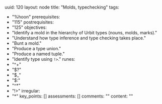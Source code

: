 uuid: 120
layout: node
title: "Molds, typechecking"
tags:
 - "%hoon"
prerequisites:
  - "115"
postrequisites:
  - "125"
objectives:
  - "Identify a mold in the hierarchy of Urbit types (nouns, molds, marks)."
  - "Understand how type inference and type checking takes place."
  - "Bunt a mold."
  - "Produce a type union."
  - "Produce a named tuple."
  - "Identify type using `!>`."
runes:
  - "^+"
  - "$?"
  - "$_"
  - "$:"
  - "^*"
  - "!>"
irregular:
  - "*"
key_points: []
assessments: []
comments: ""
content: ""